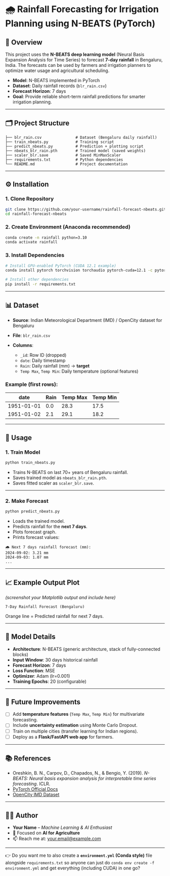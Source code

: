 
# 🌧️ Rainfall Forecasting for Irrigation Planning using N-BEATS (PyTorch)

## 📌 Overview

This project uses the **N-BEATS deep learning model** (Neural Basis Expansion Analysis for Time Series) to forecast **7-day rainfall** in Bengaluru, India.
The forecasts can be used by farmers and irrigation planners to optimize water usage and agricultural scheduling.

* **Model**: N-BEATS implemented in PyTorch
* **Dataset**: Daily rainfall records (`blr_rain.csv`)
* **Forecast Horizon**: 7 days
* **Goal**: Provide reliable short-term rainfall predictions for smarter irrigation planning.

---

## 🗂️ Project Structure

```
├── blr_rain.csv               # Dataset (Bengaluru daily rainfall)
├── train_nbeats.py            # Training script
├── predict_nbeats.py          # Prediction + plotting script
├── nbeats_blr_rain.pth        # Trained model (saved weights)
├── scaler_blr.save            # Saved MinMaxScaler
├── requirements.txt           # Python dependencies
└── README.md                  # Project documentation
```

---

## ⚙️ Installation

### 1. Clone Repository

```bash
git clone https://github.com/your-username/rainfall-forecast-nbeats.git
cd rainfall-forecast-nbeats
```

### 2. Create Environment (Anaconda recommended)

```bash
conda create -n rainfall python=3.10
conda activate rainfall
```

### 3. Install Dependencies

```bash
# Install GPU-enabled PyTorch (CUDA 12.1 example)
conda install pytorch torchvision torchaudio pytorch-cuda=12.1 -c pytorch -c nvidia

# Install other dependencies
pip install -r requirements.txt
```

---

## 📊 Dataset

* **Source**: Indian Meteorological Department (IMD) / OpenCity dataset for Bengaluru
* **File**: `blr_rain.csv`
* **Columns**:

  * `_id`: Row ID (dropped)
  * `date`: Daily timestamp
  * `Rain`: Daily rainfall (mm) → **target**
  * `Temp Max`, `Temp Min`: Daily temperature (optional features)

### Example (first rows):

| date       | Rain | Temp Max | Temp Min |
| ---------- | ---- | -------- | -------- |
| 1951-01-01 | 0.0  | 28.3     | 17.5     |
| 1951-01-02 | 2.1  | 29.1     | 18.2     |

---

## 🚀 Usage

### 1. Train Model

```bash
python train_nbeats.py
```

* Trains N-BEATS on last 70+ years of Bengaluru rainfall.
* Saves trained model as `nbeats_blr_rain.pth`.
* Saves fitted scaler as `scaler_blr.save`.

---

### 2. Make Forecast

```bash
python predict_nbeats.py
```

* Loads the trained model.
* Predicts rainfall for the **next 7 days**.
* Plots forecast graph.
* Prints forecast values:

```
🌧 Next 7 days rainfall forecast (mm):
2024-09-02: 3.21 mm
2024-09-03: 1.07 mm
...
```

---

## 📈 Example Output Plot

*(screenshot your Matplotlib output and include here)*

```
7-Day Rainfall Forecast (Bengaluru)
```

Orange line = Predicted rainfall for next 7 days.

---

## 🧠 Model Details

* **Architecture**: N-BEATS (generic architecture, stack of fully-connected blocks)
* **Input Window**: 30 days historical rainfall
* **Forecast Horizon**: 7 days
* **Loss Function**: MSE
* **Optimizer**: Adam (lr=0.001)
* **Training Epochs**: 20 (configurable)

---

## 🔮 Future Improvements

* [ ] Add **temperature features** (`Temp Max`, `Temp Min`) for multivariate forecasting.
* [ ] Include **uncertainty estimation** using Monte Carlo Dropout.
* [ ] Train on multiple cities (transfer learning for Indian regions).
* [ ] Deploy as a **Flask/FastAPI web app** for farmers.

---

## 📚 References

* Oreshkin, B. N., Carpov, D., Chapados, N., & Bengio, Y. (2019). *N-BEATS: Neural basis expansion analysis for interpretable time series forecasting*. ICLR.
* [PyTorch Official Docs](https://pytorch.org/)
* [OpenCity IMD Dataset](https://data.opencity.in/)

---

## 👨‍💻 Author

* **Your Name** – *Machine Learning & AI Enthusiast*
* 🌱 Focused on **AI for Agriculture**
* 📫 Reach me at: [your.email@example.com](mailto:your.email@example.com)

---

👉 Do you want me to also create a **`environment.yml` (Conda style)** file alongside `requirements.txt` so anyone can just do `conda env create -f environment.yml` and get everything (including CUDA) in one go?
